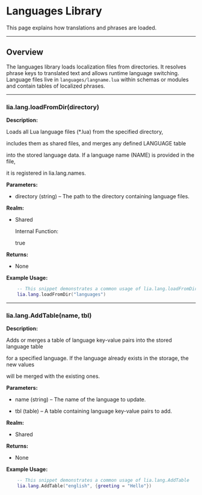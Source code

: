 # Languages Library

This page explains how translations and phrases are loaded.

---

## Overview

The languages library loads localization files from directories. It resolves phrase keys to translated text and allows runtime language switching. Language files live in `languages/langname.lua` within schemas or modules and contain tables of localized phrases.

---

### lia.lang.loadFromDir(directory)

**Description:**

Loads all Lua language files (*.lua) from the specified directory,

includes them as shared files, and merges any defined LANGUAGE table

into the stored language data. If a language name (NAME) is provided in the file,

it is registered in lia.lang.names.

**Parameters:**

* directory (string) – The path to the directory containing language files.


**Realm:**

* Shared


    Internal Function:

    true

**Returns:**

* None


**Example Usage:**

```lua
    -- This snippet demonstrates a common usage of lia.lang.loadFromDir
    lia.lang.loadFromDir("languages")
```

---

### lia.lang.AddTable(name, tbl)

**Description:**

Adds or merges a table of language key-value pairs into the stored language table

for a specified language. If the language already exists in the storage, the new values

will be merged with the existing ones.

**Parameters:**

* name (string) – The name of the language to update.


* tbl (table) – A table containing language key-value pairs to add.


**Realm:**

* Shared


**Returns:**

* None


**Example Usage:**

```lua
    -- This snippet demonstrates a common usage of lia.lang.AddTable
    lia.lang.AddTable("english", {greeting = "Hello"})
```
